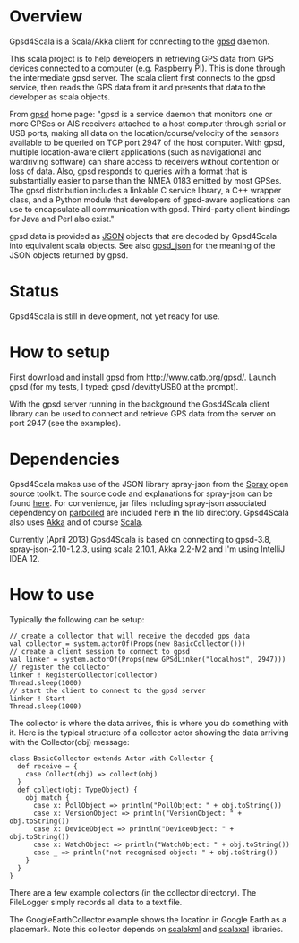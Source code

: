 
# Overview

Gpsd4Scala is a Scala/Akka client for connecting to the [gpsd](http://www.catb.org/gpsd/) daemon.

This scala project is to help developers in retrieving GPS data from
GPS devices connected to a computer (e.g. Raspberry PI). This is done through the intermediate
gpsd server. The scala client first connects to the gpsd service, then reads the GPS data
from it and presents that data to the developer as scala objects.

From [gpsd](http://www.catb.org/gpsd/) home page:
"gpsd is a service daemon that monitors one or more GPSes or AIS receivers
attached to a host computer through serial or USB ports, making all data on
the location/course/velocity of the sensors available to be queried on TCP
port 2947 of the host computer. With gpsd, multiple location-aware client
applications (such as navigational and wardriving software) can share access
to receivers without contention or loss of data. Also, gpsd responds to queries
with a format that is substantially easier to parse than the NMEA 0183 emitted
by most GPSes. The gpsd distribution includes a linkable C service library,
a C++ wrapper class, and a Python module that developers of gpsd-aware applications
can use to encapsulate all communication with gpsd. Third-party client bindings
for Java and Perl also exist."

gpsd data is provided as [JSON](http://www.json.org/) objects that are decoded by Gpsd4Scala
into equivalent scala objects. See also [gpsd_json](http://catb.org/gpsd/gpsd_json.html) for
the meaning of the JSON objects returned by gpsd.


# Status

Gpsd4Scala is still in development, not yet ready for use.


# How to setup

First download and install gpsd from http://www.catb.org/gpsd/.
Launch gpsd (for my tests, I typed: gpsd /dev/ttyUSB0 at the prompt).

With the gpsd server running in the background the Gpsd4Scala client library can
be used to connect and retrieve GPS data from the server on port 2947 (see the examples).

# Dependencies

Gpsd4Scala makes use of the JSON library spray-json from the [Spray](http://spray.io/) open source toolkit.
The source code and explanations for spray-json can be found [here](https://github.com/spray/spray-json).
For convenience, jar files including spray-json associated dependency on [parboiled](https://github.com/sirthias/parboiled/wiki)
are included here in the lib directory.
Gpsd4Scala also uses [Akka](http://akka.io/) and of course [Scala](http://www.scala-lang.org/).

Currently (April 2013) Gpsd4Scala is based on connecting to gpsd-3.8, spray-json-2.10-1.2.3,
using scala 2.10.1, Akka 2.2-M2 and I'm using IntelliJ IDEA 12.

# How to use

Typically the following can be setup:

    // create a collector that will receive the decoded gps data
    val collector = system.actorOf(Props(new BasicCollector()))
    // create a client session to connect to gpsd
    val linker = system.actorOf(Props(new GPSdLinker("localhost", 2947)))
    // register the collector
    linker ! RegisterCollector(collector)
    Thread.sleep(1000)
    // start the client to connect to the gpsd server
    linker ! Start
    Thread.sleep(1000)

The collector is where the data arrives, this is where you do something with it.
Here is the typical structure of a collector actor showing the data arriving with the Collector(obj) message:

    class BasicCollector extends Actor with Collector {
      def receive = {
        case Collect(obj) => collect(obj)
      }
      def collect(obj: TypeObject) {
        obj match {
          case x: PollObject => println("PollObject: " + obj.toString())
          case x: VersionObject => println("VersionObject: " + obj.toString())
          case x: DeviceObject => println("DeviceObject: " + obj.toString())
          case x: WatchObject => println("WatchObject: " + obj.toString())
          case _ => println("not recognised object: " + obj.toString())
        }
      }
    }

There are a few example collectors (in the collector directory). The FileLogger simply
records all data to a text file.

The GoogleEarthCollector example shows the location in Google Earth as a placemark.
Note this collector depends on [scalakml](https://github.com/workingDog/scalakml) and
[scalaxal](https://github.com/workingDog/scalaxal) libraries.


